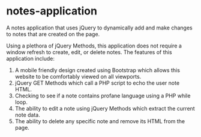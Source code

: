 # notes-application
A notes application that uses jQuery to dynamically add and make changes to notes that are created on the page.

Using a plethora of jQuery Methods, this application does not require a window refresh to create, edit, or delete notes. The features of this application include:
1. A mobile friendly design created using Bootstrap which allows this website to be comfortably viewed on all viewports.
2. jQuery GET Methods which call a PHP script to echo the user note HTML.
3. Checking to see if a note contains profane language using a PHP while loop.
4. The ability to edit a note using jQuery Methods which extract the current note data.
5. The ability to delete any specific note and remove its HTML from the page.
